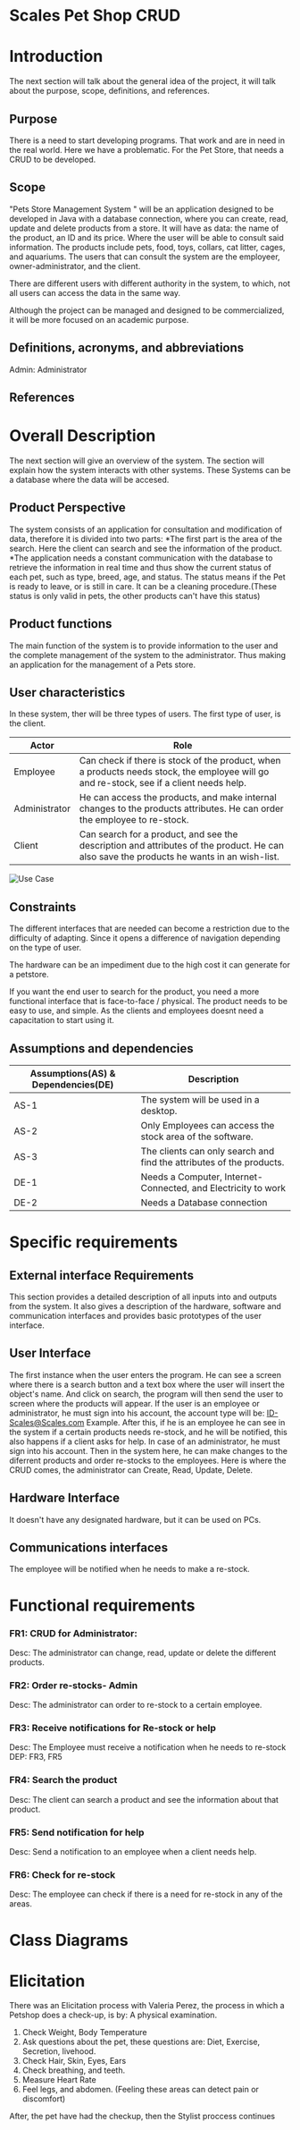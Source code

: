 # Scales Pet Shop CRUD
# Introduction
The next section will talk about the general idea of the project, it will talk about the purpose, scope, definitions, and references. 

## Purpose
There is a need to start developing programs. That work and are in need in the real world. Here we have a problematic. For the Pet Store, that needs a CRUD to be developed.

## Scope

"Pets Store Management System " will be an application designed to be developed in Java with a database connection, where you can create, read, update and delete products from a store. It will have as data: the name of the product, an ID and its price. Where the user will be able to consult said information. The products include pets, food, toys, collars, cat litter, cages, and aquariums. 
The users that can consult the system are the employeer, owner-administrator, and the client.

There are different users with different authority in the system, to which, not all users can access the data in the same way.

Although the project can be managed and designed to be commercialized, it will be more focused on an academic purpose.

## Definitions, acronyms, and abbreviations
Admin: Administrator
## References

# Overall Description

The next section will give an overview of the system. The section will explain how the system interacts with other systems. These Systems can be a database where the data will be accesed. 
## Product Perspective

The system consists of an application for consultation and modification of data, therefore it is divided into two parts:
  *The first part is the area of the search. Here the client can search and see the information of the product.
  *The application needs a constant communication with the database to retrieve the information in real time and thus show the current status of each pet, such as type, breed, age, and status. The status means if the Pet is ready to leave, or is still in care. It can be a cleaning procedure.(These status is only valid in pets, the other products can't have this status)


## Product functions

The main function of the system is to provide information to the user and the complete management of the system to the administrator. Thus making an application for the management of a Pets store.

## User characteristics
In these system, ther will be three types of users. The first type of user, is the client. 

| Actor         | Role                                                                                                                                                             |
|---------------|------------------------------------------------------------------------------------------------------------------------------------------------------------------|
| Employee      | Can check if there is stock of the product, when a products needs stock, the employee will go and re-stock, see if a client needs help.|
| Administrator | He can access the products, and make internal changes to the products attributes. He can order the employee to re-stock.|
| Client        | Can search for a product, and see the description and attributes of the product. He can also save the products he wants in an wish-list.                                                                                                                                       |


![Use Case](https://github.com/RequirementEngineering/ch-re-169840HectorSanchez/blob/master/Artifacts/Pet%20Store%20Use%20Case.jpg?raw=true)
## Constraints
The different interfaces that are needed can become a restriction due to the difficulty of adapting. Since it opens a difference of navigation depending on the type of user.

The hardware can be an impediment due to the high cost it can generate for a petstore.

If you want the end user to search for the product, you need a more functional interface that is face-to-face / physical.
The product needs to be easy to use, and simple. As the clients and employees doesnt need a capacitation to start using it.
## Assumptions and dependencies
| Assumptions(AS) & Dependencies(DE) | Description                                                          |
|------------------------------------|----------------------------------------------------------------------|
| AS-1                               | The system will be used in a desktop.                                |
| AS-2                               | Only Employees can access the stock area of the software.            |
| AS-3                               | The clients can only search and find the attributes of the products. |
| DE-1                               | Needs a Computer, Internet-Connected, and Electricity to work        |
| DE-2                               | Needs a Database connection                                          |


# Specific requirements

## External interface Requirements
This section provides a detailed description of all inputs into and outputs from the system. It also gives a
description of the hardware, software and communication interfaces and provides basic prototypes of the
user interface.

## User Interface
The first instance when the user enters the program. He can see a screen where there is a search button and a text box where the user will insert the object's name. And click on search, the program will then send the user to screen where the products will appear.
If the user is an employee or administrator, he must sign into his account, the account type will be: ID-Scales@Scales.com Example.
After this, if he is an employee he can see in the system if a certain products needs re-stock, and he will be notified, this also happens if a client asks for help. 
In case of an administrator, he must sign into his account. Then in the system here, he can make changes to the diferrent products and order re-stocks to the employees. Here is where the CRUD comes, the administrator can Create, Read, Update, Delete.
## Hardware Interface
It doesn't have any designated hardware, but it can be used on PCs.
## Communications interfaces
The employee will be notified when he needs to make a re-stock.
# Functional requirements
### FR1: CRUD for Administrator:
Desc: The administrator can change, read, update or delete the different products. 
### FR2: Order re-stocks- Admin
Desc: The administrator can order to re-stock to a certain employee.
### FR3: Receive notifications for Re-stock or help
Desc: The Employee must receive a notification when he needs to re-stock
DEP: FR3, FR5
### FR4: Search the product
Desc: The client can search a product and see the information about that product.
### FR5: Send notification for help
Desc: Send a notification to an employee when a client needs help.
### FR6: Check for re-stock
Desc: The employee can check if there is a need for re-stock in any of the areas.

# Class Diagrams

# Elicitation
 There was an Elicitation process with Valeria Perez, the process in which a Petshop does a check-up, is by: A physical examination.
 1. Check Weight, Body Temperature
 2. Ask questions about the pet, these questions are: Diet, Exercise, Secretion, livehood.
 3. Check Hair, Skin, Eyes, Ears
 4. Check breathing, and teeth.
 5. Measure Heart Rate
 6. Feel legs, and abdomen. (Feeling these areas can detect pain or discomfort)
 
 After, the pet have had the checkup, then the Stylist proccess continues
